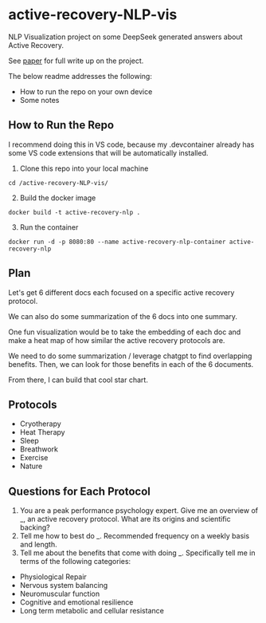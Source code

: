 # active-recovery-NLP-vis
NLP Visualization project on some DeepSeek generated answers about Active Recovery. 

See [paper](paper.md) for full write up on the project. 

The below readme addresses the following:

* How to run the repo on your own device
* Some notes

## How to Run the Repo

I recommend doing this in VS code, because my .devcontainer already has some VS code extensions that will be automatically installed. 

1. Clone this repo into your local machine

```
cd /active-recovery-NLP-vis/
```

2. Build the docker image

```
docker build -t active-recovery-nlp .
```

3. Run the container 

```
docker run -d -p 8080:80 --name active-recovery-nlp-container active-recovery-nlp
```

## Plan

Let's get 6 different docs each focused on a specific active recovery protocol.

We can also do some summarization of the 6 docs into one summary. 

One fun visualization would be to take the embedding of each doc and make a heat map of how similar the active recovery protocols are. 

We need to do some summarization / leverage chatgpt to find overlapping benefits. Then, we can look for those benefits in each of the 6 documents.

From there, I can build that cool star chart. 


## Protocols

* Cryotherapy
* Heat Therapy
* Sleep
* Breathwork
* Exercise
* Nature

## Questions for Each Protocol

1. You are a peak performance psychology expert. Give me an overview of _, an active recovery protocol. What are its origins and scientific backing?
2. Tell me how to best do _. Recommended frequency on a weekly basis and length.
3. Tell me about the benefits that come with doing _. Specifically tell me in terms of the following categories:
* Physiological Repair
* Nervous system balancing
* Neuromuscular function
* Cognitive and emotional resilience
* Long term metabolic and cellular resistance

